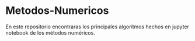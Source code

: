 # Metodos-Numericos
En este repositorio encontraras los principales algoritmos hechos en jupyter notebook de los métodos numéricos.
